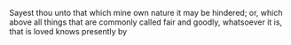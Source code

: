Sayest thou unto that which mine own nature it may be hindered; or, which above all things that are commonly called fair and goodly, whatsoever it is, that is loved knows presently by
